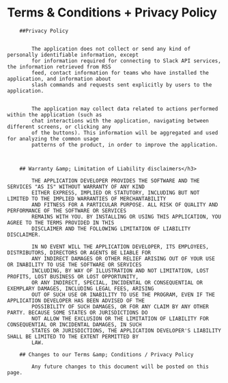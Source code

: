 # Terms &amp; Conditions + Privacy Policy


		##Privacy Policy

		
			The application does not collect or send any kind of personally identifiable information, except
			for information required for connecting to Slack API services, the information retrieved from RSS
            feed, contact information for teams who have installed the application, and information about
            slash commands and requests sent explicitly by users to the application.


			The application may collect data related to actions performed within the application (such as
            chat interactions with the application, navigating between different screens, or clicking any
            of the buttons). This information will be aggregated and used for analyzing the common usage
            patterns of the product, in order to improve the application.



		## Warranty &amp; Limitation of Liability disclaimers</h3>

			THE APPLICATION DEVELOPER PROVIDES THE SOFTWARE AND THE SERVICES "AS IS" WITHOUT WARRANTY OF ANY KIND
			EITHER EXPRESS, IMPLIED OR STATUTORY, INCLUDING BUT NOT LIMITED TO THE IMPLIED WARRANTIES OF MERCHANTABILITY
			AND FITNESS FOR A PARTICULAR PURPOSE. ALL RISK OF QUALITY AND PERFORMANCE OF THE SOFTWARE OR SERVICES
			REMAINS WITH YOU. BY INSTALLING OR USING THIS APPLICATION, YOU AGREE TO THE TERMS PROVIDED IN THIS
			DISCLAIMER AND THE FOLLOWING LIMITATION OF LIABILITY DISCLAIMER.

			IN NO EVENT WILL THE APPLICATION DEVELOPER, ITS EMPLOYEES, DISTRIBUTORS, DIRECTORS OR AGENTS BE LIABLE FOR
			ANY INDIRECT DAMAGES OR OTHER RELIEF ARISING OUT OF YOUR USE OR INABILITY TO USE THE SOFTWARE OR SERVICES
			INCLUDING, BY WAY OF ILLUSTRATION AND NOT LIMITATION, LOST PROFITS, LOST BUSINESS OR LOST OPPORTUNITY,
			OR ANY INDIRECT, SPECIAL, INCIDENTAL OR CONSEQUENTIAL OR EXEMPLARY DAMAGES, INCLUDING LEGAL FEES, ARISING
			OUT OF SUCH USE OR INABILITY TO USE THE PROGRAM, EVEN IF THE APPLICATION DEVELOPER HAS BEEN ADVISED OF THE
			POSSIBILITY OF SUCH DAMAGES, OR FOR ANY CLAIM BY ANY OTHER PARTY. BECAUSE SOME STATES OR JURISDICTIONS DO
			NOT ALLOW THE EXCLUSION OR THE LIMITATION OF LIABILITY FOR CONSEQUENTIAL OR INCIDENTAL DAMAGES, IN SUCH
			STATES OR JURISDICTIONS, THE APPLICATION DEVELOPER'S LIABILITY SHALL BE LIMITED TO THE EXTENT PERMITTED BY
			LAW.

		## Changes to our Terms &amp; Conditions / Privacy Policy

			Any future changes to this document will be posted on this page.

